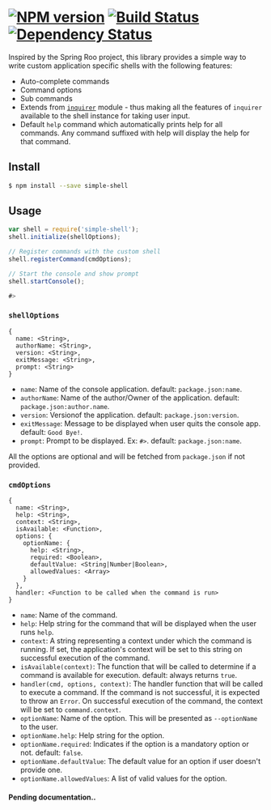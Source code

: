 #  [![NPM version][npm-image]][npm-url] [![Build Status][travis-image]][travis-url] [![Dependency Status][daviddm-url]][daviddm-image]

Inspired by the Spring Roo project, this library provides a simple way to write custom application specific shells with the following features:
* Auto-complete commands
* Command options
* Sub commands
* Extends from [`inquirer`](https://www.npmjs.com/package/inquirer) module - thus making all the features of `inquirer` available to the shell instance for taking user input.
* Default `help` command which automatically prints help for all commands. Any command suffixed with help will display the help for that command.

## Install

```sh
$ npm install --save simple-shell
```


## Usage

```js
var shell = require('simple-shell');
shell.initialize(shellOptions);

// Register commands with the custom shell
shell.registerCommand(cmdOptions);

// Start the console and show prompt
shell.startConsole();

#>
```

### `shellOptions`
```
{
  name: <String>,
  authorName: <String>,
  version: <String>,
  exitMessage: <String>,
  prompt: <String>
}
```

* `name`: Name of the console application. default: `package.json:name`.
* `authorName`: Name of the author/Owner of the application. default: `package.json:author.name`.
* `version`: Versionof the application. default: `package.json:version`.
* `exitMessage`: Message to be displayed when user quits the console app. default: `Good Bye!`.
* `prompt`: Prompt to be displayed. Ex: `#>`. default: `package.json:name`.

All the options are optional and will be fetched from `package.json` if not provided.

### `cmdOptions`
```
{
  name: <String>,
  help: <String>,
  context: <String>,
  isAvailable: <Function>,
  options: {
    optionName: {
      help: <String>,
      required: <Boolean>,
      defaultValue: <String|Number|Boolean>,
      allowedValues: <Array>
    }
  },
  handler: <Function to be called when the command is run>
}
```

* `name`: Name of the command.
* `help`: Help string for the command that will be displayed when the user runs `help`.
* `context`: A string representing a context under which the command is running. If set, the application's context will be set to this string on successful execution of the command.
* `isAvailable(context)`: The function that will be called to determine if a command is available for execution. default: always returns `true`.
* `handler(cmd, options, context)`: The handler function that will be called to execute a command. If the command is not successful, it is expected to throw an `Error`. On successful execution of the command, the context will be set to `command.context`.
* `optionName`: Name of the option. This will be presented as `--optionName` to the user.
* `optionName.help`: Help string for the option.
* `optionName.required`: Indicates if the option is a mandatory option or not. default: `false`.
* `optionName.defaultValue`: The default value for an option if user doesn't provide one.
* `optionName.allowedValues`: A list of valid values for the option.

#### Pending documentation..


[npm-url]: https://npmjs.org/package/simple-shell
[npm-image]: https://badge.fury.io/js/simple-shell.svg
[travis-url]: https://travis-ci.org/bhagn/simple-shell
[travis-image]: https://travis-ci.org/bhagn/simple-shell.svg?branch=master
[daviddm-url]: https://david-dm.org/bhagn/simple-shell.svg?theme=shields.io
[daviddm-image]: https://david-dm.org/bhagn/simple-shell
